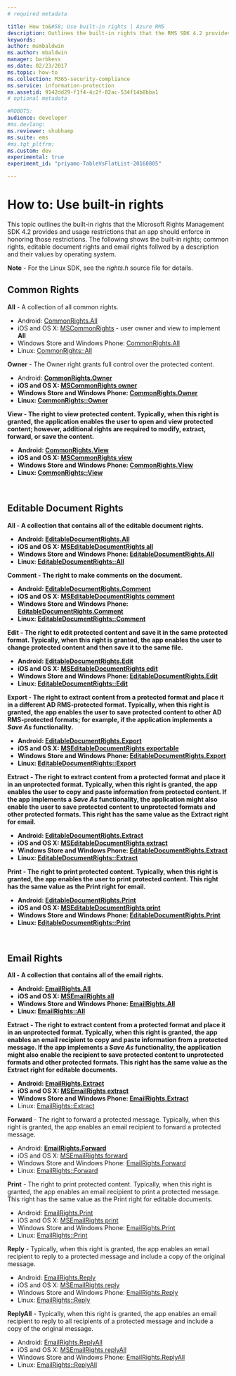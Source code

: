 ```yaml
---
# required metadata

title: How to&#58; Use built-in rights | Azure RMS
description: Outlines the built-in rights that the RMS SDK 4.2 provides and usage restrictions that an app should enforce in honoring those restrictions.
keywords:
author: msmbaldwin
ms.author: mbaldwin
manager: barbkess
ms.date: 02/23/2017
ms.topic: how-to
ms.collection: M365-security-compliance
ms.service: information-protection
ms.assetid: 9142dd29-f1f4-4c2f-82ac-534f14b8bba1
# optional metadata

#ROBOTS:
audience: developer
#ms.devlang:
ms.reviewer: shubhamp
ms.suite: ems
#ms.tgt_pltfrm:
ms.custom: dev
experimental: true
experiment_id: "priyamo-TableVsFlatList-20160805"

---
```


# How to: Use built-in rights

This topic outlines the built-in rights that the Microsoft Rights Management SDK 4.2 provides and usage restrictions that an app should enforce in honoring those restrictions. The following shows the built-in rights; common rights, editable document rights and email rights follwed by a description and their values by operating system.

**Note** - For the Linux SDK, see the *rights.h* source file for details.

## Common Rights

**All** - A collection of all common rights.
- Android: [CommonRights.All](/previous-versions/windows/desktop/msipcthin2/commonrights-class-java)
- iOS and OS X: [MSCommonRights](/previous-versions/windows/desktop/msipcthin2/mscommonrights-interface-objc) - user owner and view to implement **All**
- Windows Store and Windows Phone: [CommonRights.All</strong>](/previous-versions/windows/desktop/msipcthin2/commonrights-all)
- Linux: [CommonRights::All](https://azuread.github.io/rms-sdk-for-cpp/classrmscore_1_1modernapi_1_1CommonRights.html)

**Owner** - The Owner right grants full control over the protected content.
- Android: [<strong>CommonRights.Owner](/previous-versions/windows/desktop/msipcthin2/commonrights-class-java)
- iOS and OS X: [MSCommonRights owner](/previous-versions/windows/desktop/msipcthin2/mscommonrights-interface-objc)
- Windows Store and Windows Phone: [CommonRights.Owner](/previous-versions/windows/desktop/msipcthin2/commonrights-owner)
- Linux: [CommonRights::Owner](https://azuread.github.io/rms-sdk-for-cpp/classrmscore_1_1modernapi_1_1CommonRights.html)

**View** - The right to view protected content. Typically, when this right is granted, the application enables the user to open and view protected content; however, additional rights are required to modify, extract, forward, or save the content.

- Android: [CommonRights.View](/previous-versions/windows/desktop/msipcthin2/commonrights-class-java)
- iOS and OS X: [MSCommonRights view](/previous-versions/windows/desktop/msipcthin2/mscommonrights-interface-objc)
- Windows Store and Windows Phone: [CommonRights.View](/previous-versions/windows/desktop/msipcthin2/commonrights-view)
- Linux: [CommonRights::View](https://azuread.github.io/rms-sdk-for-cpp/classrmscore_1_1modernapi_1_1CommonRights.html)</li>

 

## Editable Document Rights
**All** - A collection that contains all of the editable document rights.
- Android: [EditableDocumentRights.All](/previous-versions/windows/desktop/msipcthin2/editabledocumentrights-class-java)
- iOS and OS X: [MSEditableDocumentRights all](/previous-versions/windows/desktop/msipcthin2/mseditabledocumentrights-interface-objc)
- Windows Store and Windows Phone: [EditableDocumentRights.All](/previous-versions/windows/desktop/msipcthin2/editabledocumentrights-all)
- Linux: [EditableDocumentRights::All](https://azuread.github.io/rms-sdk-for-cpp/classrmscore_1_1modernapi_1_1EditableDocumentRights.html)

**Comment** - The right to make comments on the document.
- Android: [EditableDocumentRights.Comment](/previous-versions/windows/desktop/msipcthin2/editabledocumentrights-class-java)
- iOS and OS X: [MSEditableDocumentRights comment](/previous-versions/windows/desktop/msipcthin2/mseditabledocumentrights-interface-objc)
- Windows Store and Windows Phone: [EditableDocumentRights.Comment](/previous-versions/windows/desktop/msipcthin2/editabledocumentrights--comment)
- Linux: [EditableDocumentRights::Comment](https://azuread.github.io/rms-sdk-for-cpp/classrmscore_1_1modernapi_1_1EditableDocumentRights.html)

**Edit** - The right to edit protected content and save it in the same protected format. Typically, when this right is granted, the app enables the user to change protected content and then save it to the same file.
- Android: [EditableDocumentRights.Edit](/previous-versions/windows/desktop/msipcthin2/editabledocumentrights-class-java)
- iOS and OS X: [MSEditableDocumentRights edit](/previous-versions/windows/desktop/msipcthin2/mseditabledocumentrights-interface-objc)
- Windows Store and Windows Phone: [EditableDocumentRights.Edit](/previous-versions/windows/desktop/msipcthin2/editabledocumentrights-edit)
- Linux: [EditableDocumentRights::Edit](https://azuread.github.io/rms-sdk-for-cpp/classrmscore_1_1modernapi_1_1EditableDocumentRights.html)

**Export** - The right to extract content from a protected format and place it in a different AD RMS-protected format. Typically, when this right is granted, the app enables the user to save protected content to other AD RMS-protected formats; for example, if the application implements a *Save As* functionality.

- Android: [EditableDocumentRights.Export](/previous-versions/windows/desktop/msipcthin2/editabledocumentrights-class-java)
- iOS and OS X: [MSEditableDocumentRights exportable](/previous-versions/windows/desktop/msipcthin2/mseditabledocumentrights-interface-objc)
- Windows Store and Windows Phone: [EditableDocumentRights.Export](/previous-versions/windows/desktop/msipcthin2/editabledocumentrights-export)
- Linux: [EditableDocumentRights::Export](https://azuread.github.io/rms-sdk-for-cpp/classrmscore_1_1modernapi_1_1EditableDocumentRights.html)

**Extract** - The right to extract content from a protected format and place it in an unprotected format. Typically, when this right is granted, the app enables the user to copy and paste information from protected content. If the app implements a <em>Save As</em> functionality, the application might also enable the user to save protected content to unprotected formats and other protected formats. This right has the same value as the Extract right for email.

- Android: [EditableDocumentRights.Extract](/previous-versions/windows/desktop/msipcthin2/editabledocumentrights-class-java)
- iOS and OS X: [MSEditableDocumentRights extract](/previous-versions/windows/desktop/msipcthin2/mseditabledocumentrights-interface-objc)
- Windows Store and Windows Phone: [EditableDocumentRights.Extract](/previous-versions/windows/desktop/msipcthin2/editabledocumentrights-extract)
- Linux: [EditableDocumentRights::Extract](https://azuread.github.io/rms-sdk-for-cpp/classrmscore_1_1modernapi_1_1EditableDocumentRights.html)

**Print** - The right to print protected content. Typically, when this right is granted, the app enables the user to print protected content. This right has the same value as the Print right for email.

- Android: [EditableDocumentRights.Print](/previous-versions/windows/desktop/msipcthin2/editabledocumentrights-class-java)
- iOS and OS X: [MSEditableDocumentRights print](/previous-versions/windows/desktop/msipcthin2/mseditabledocumentrights-interface-objc)
- Windows Store and Windows Phone: [EditableDocumentRights.Print](/previous-versions/windows/desktop/msipcthin2/editabledocumentrights-print)
- Linux: [EditableDocumentRights::Print](https://azuread.github.io/rms-sdk-for-cpp/classrmscore_1_1modernapi_1_1EditableDocumentRights.html)

 

## Email Rights

**All** - A collection that contains all of the email rights.
- Android: [EmailRights.All](/previous-versions/windows/desktop/msipcthin2/emailrights-class-java)
- iOS and OS X: [MSEmailRights all](/previous-versions/windows/desktop/msipcthin2/msemailrights-interface-objc)
- Windows Store and Windows Phone: [EmailRights.All](/previous-versions/windows/desktop/msipcthin2/emailrights-all)
- Linux: [EmailRights::All](https://azuread.github.io/rms-sdk-for-cpp/classrmscore_1_1modernapi_1_1EmailRights.html)

**Extract** - The right to extract content from a protected format and place it in an unprotected format. Typically, when this right is granted, the app enables an email recipient to copy and paste information from a protected message. If the app implements a <em>Save As</em> functionality, the application might also enable the recipient to save protected content to unprotected formats and other protected formats. This right has the same value as the Extract right for editable documents.

- Android: [EmailRights.Extract](/previous-versions/windows/desktop/msipcthin2/emailrights-class-java)
- iOS and OS X: [MSEmailRights extract](/previous-versions/windows/desktop/msipcthin2/msemailrights-interface-objc)
- Windows Store and Windows Phone: [EmailRights.Extract</strong>](/previous-versions/windows/desktop/msipcthin2/emailrights-extract)
- Linux: [EmailRights::Extract](https://azuread.github.io/rms-sdk-for-cpp/classrmscore_1_1modernapi_1_1EmailRights.html)

**Forward** - The right to forward a protected message. Typically, when this right is granted, the app enables an email recipient to forward a protected message.
- Android: [<strong>EmailRights.Forward</strong>](/previous-versions/windows/desktop/msipcthin2/emailrights-class-java)
- iOS and OS X: [MSEmailRights forward](/previous-versions/windows/desktop/msipcthin2/msemailrights-interface-objc)
- Windows Store and Windows Phone: [EmailRights.Forward](/previous-versions/windows/desktop/msipcthin2/emailrights-forward)
- Linux: [EmailRights::Forward](https://azuread.github.io/rms-sdk-for-cpp/classrmscore_1_1modernapi_1_1EmailRights.html)

**Print** - The right to print protected content. Typically, when this right is granted, the app enables an email recipient to print a protected message. This right has the same value as the Print right for editable documents.

- Android: [EmailRights.Print](/previous-versions/windows/desktop/msipcthin2/emailrights-class-java)
- iOS and OS X: [MSEmailRights print](/previous-versions/windows/desktop/msipcthin2/msemailrights-interface-objc)
- Windows Store and Windows Phone: [EmailRights.Print](/previous-versions/windows/desktop/msipcthin2/emailrights-print)
- Linux: [EmailRights::Print](https://azuread.github.io/rms-sdk-for-cpp/classrmscore_1_1modernapi_1_1EmailRights.html)

**Reply** - Typically, when this right is granted, the app enables an email recipient to reply to a protected message and include a copy of the original message.

- Android: [EmailRights.Reply](/previous-versions/windows/desktop/msipcthin2/emailrights-class-java)
- iOS and OS X: [MSEmailRights reply](/previous-versions/windows/desktop/msipcthin2/msemailrights-interface-objc)
- Windows Store and Windows Phone: [EmailRights.Reply](/previous-versions/windows/desktop/msipcthin2/emailrights-reply)
- Linux: [EmailRights::Reply](https://azuread.github.io/rms-sdk-for-cpp/classrmscore_1_1modernapi_1_1EmailRights.html)

**ReplyAll** - Typically, when this right is granted, the app enables an email recipient to reply to all recipients of a protected message and include a copy of the original message.

- Android: [EmailRights.ReplyAll</strong>](/previous-versions/windows/desktop/msipcthin2/emailrights-class-java)
- iOS and OS X: [MSEmailRights replyAll](/previous-versions/windows/desktop/msipcthin2/msemailrights-interface-objc)
- Windows Store and Windows Phone: [EmailRights.ReplyAll](/previous-versions/windows/desktop/msipcthin2/emailrights-replyall)
- Linux: [EmailRights::ReplyAll](https://azuread.github.io/rms-sdk-for-cpp/classrmscore_1_1modernapi_1_1EmailRights.html)